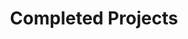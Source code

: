 ---
title: Completed Projects
cms_exclude: true

view: article-grid
design:
  spacing: 6rem
  columns: 3

# Optional header image (relative to `static/media/` folder).
sections:
  - block: collection
    content:
      title: Completed Projects
      text: ''
      filters:
        folders:
          - completed
    design:
      view: article-grid
      fill_image: false
      columns: 3
---